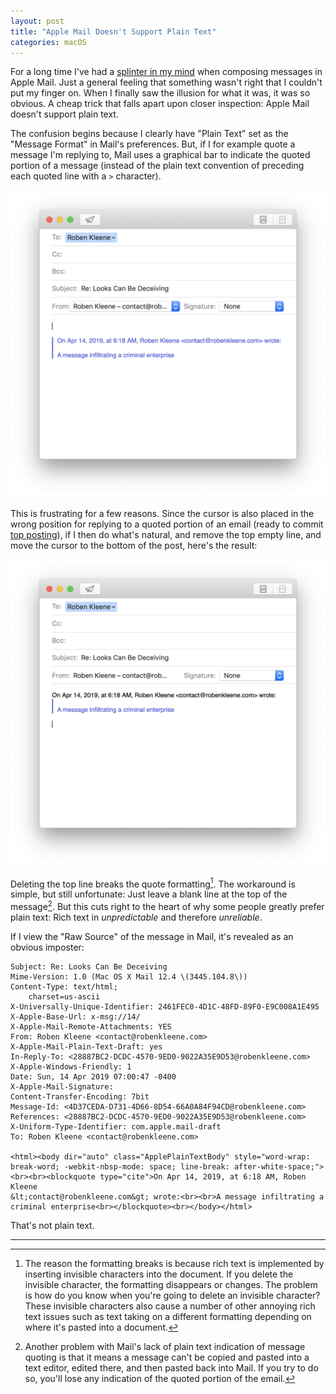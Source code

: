 ```yaml
---
layout: post
title: "Apple Mail Doesn't Support Plain Text"
categories: macOS
---
```


For a long time I've had a [splinter in my mind](https://www.youtube.com/watch?v=DRnr3MiGWmo) when composing messages in Apple Mail. Just a general feeling that something wasn't right that I couldn't put my finger on. When I finally saw the illusion for what it was, it was so obvious. A cheap trick that falls apart upon closer inspection: Apple Mail doesn't support plain text.

The confusion begins because I clearly have "Plain Text" set as the "Message Format" in Mail's preferences. But, if I for example quote a message I'm replying to, Mail uses a graphical bar to indicate the quoted portion of a message (instead of the plain text convention of preceding each quoted line with a `>` character).

![Top Post Reply](/assets/2019-04-14-top-post-reply.png)

This is frustrating for a few reasons. Since the cursor is also placed in the wrong position for replying to a quoted portion of an email (ready to commit [top posting](https://daringfireball.net/2007/07/on_top)), if I then do what's natural, and remove the top empty line, and move the cursor to the bottom of the post, here's the result:

![Broken Reply](/assets/2019-04-14-broken-reply.png)

Deleting the top line breaks the quote formatting[^invisiblecharacters]. The workaround is simple, but still unfortunate: Just leave a blank line at the top of the message[^cutandpaste]. But this cuts right to the heart of why some people greatly prefer plain text: Rich text in *unpredictable* and therefore *unreliable*.

If I view the "Raw Source" of the message in Mail, it's revealed as an obvious imposter:

	Subject: Re: Looks Can Be Deceiving
	Mime-Version: 1.0 (Mac OS X Mail 12.4 \(3445.104.8\))
	Content-Type: text/html;
		charset=us-ascii
	X-Universally-Unique-Identifier: 2461FEC0-4D1C-48FD-89F0-E9C008A1E495
	X-Apple-Base-Url: x-msg://14/
	X-Apple-Mail-Remote-Attachments: YES
	From: Roben Kleene <contact@robenkleene.com>
	X-Apple-Mail-Plain-Text-Draft: yes
	In-Reply-To: <28887BC2-DCDC-4570-9ED0-9022A35E9D53@robenkleene.com>
	X-Apple-Windows-Friendly: 1
	Date: Sun, 14 Apr 2019 07:00:47 -0400
	X-Apple-Mail-Signature: 
	Content-Transfer-Encoding: 7bit
	Message-Id: <4D37CEDA-D731-4D66-8D54-66A0A84F94CD@robenkleene.com>
	References: <28887BC2-DCDC-4570-9ED0-9022A35E9D53@robenkleene.com>
	X-Uniform-Type-Identifier: com.apple.mail-draft
	To: Roben Kleene <contact@robenkleene.com>
	
	<html><body dir="auto" class="ApplePlainTextBody" style="word-wrap: 
	break-word; -webkit-nbsp-mode: space; line-break: after-white-space;">
	<br><br><blockquote type="cite">On Apr 14, 2019, at 6:18 AM, Roben Kleene
	&lt;contact@robenkleene.com&gt; wrote:<br><br>A message infiltrating a
	criminal enterprise<br></blockquote><br></body></html>

That's not plain text.

* * *

[^invisiblecharacters]: The reason the formatting breaks is because rich text is implemented by inserting invisible characters into the document. If you delete the invisible character, the formatting disappears or changes. The problem is how do you know when you're going to delete an invisible character? These invisible characters  also cause a number of other annoying rich text issues such as text taking on a different formatting depending on where it's pasted into a document.

[^cutandpaste]: Another problem with Mail's lack of plain text indication of message quoting is that it means a message can't be copied and pasted into a text editor, edited there, and then pasted back into Mail. If you try to do so, you'll lose any indication of the quoted portion of the email.